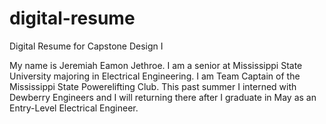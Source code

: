 # digital-resume
Digital Resume for Capstone Design I 

My name is Jeremiah Eamon Jethroe. I am a senior at Mississippi State University majoring in Electrical Engineering. I am Team Captain of the Mississippi State Powerelifting Club. This past summer I interned with Dewberry Engineers and I will returning there after I graduate in May as an Entry-Level Electrical Engineer. 
